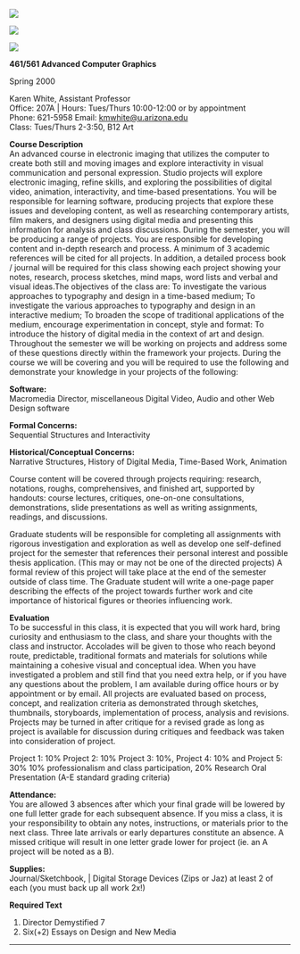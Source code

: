![](arrows.gif)

![](syllabushead.gif)

[![](tomain.gif)](title.html)

**461/561 Advanced Computer Graphics**

Spring 2000

Karen White, Assistant Professor  
Office: 207A | Hours: Tues/Thurs 10:00-12:00 or by appointment  
Phone: 621-5958 Email: [kmwhite@u.arizona.edu](mailto:kmwhite@u.arizona.edu)  
Class: Tues/Thurs 2-3:50, B12 Art

**Course Description**  
An advanced course in electronic imaging that utilizes the computer to create
both still and moving images and explore interactivity in visual communication
and personal expression. Studio projects will explore electronic imaging,
refine skills, and exploring the possibilities of digital video, animation,
interactivity, and time-based presentations. You will be responsible for
learning software, producing projects that explore these issues and developing
content, as well as researching contemporary artists, film makers, and
designers using digital media and presenting this information for analysis and
class discussions. During the semester, you will be producing a range of
projects. You are responsible for developing content and in-depth research and
process. A minimum of 3 academic references will be cited for all projects. In
addition, a detailed process book / journal will be required for this class
showing each project showing your notes, research, process sketches, mind
maps, word lists and verbal and visual ideas.The objectives of the class are:
To investigate the various approaches to typography and design in a time-based
medium; To investigate the various approaches to typography and design in an
interactive medium; To broaden the scope of traditional applications of the
medium, encourage experimentation in concept, style and format: To introduce
the history of digital media in the context of art and design. Throughout the
semester we will be working on projects and address some of these questions
directly within the framework your projects. During the course we will be
covering and you will be required to use the following and demonstrate your
knowledge in your projects of the following:

**Software:**  
Macromedia Director, miscellaneous Digital Video, Audio and other Web Design
software

**Formal Concerns:**  
Sequential Structures and Interactivity

**Historical/Conceptual Concerns:**  
Narrative Structures, History of Digital Media, Time-Based Work, Animation

Course content will be covered through projects requiring: research,
notations, roughs, comprehensives, and finished art, supported by handouts:
course lectures, critiques, one-on-one consultations, demonstrations, slide
presentations as well as writing assignments, readings, and discussions.

Graduate students will be responsible for completing all assignments with
rigorous investigation and exploration as well as develop one self-defined
project for the semester that references their personal interest and possible
thesis application. (This may or may not be one of the directed projects) A
formal review of this project will take place at the end of the semester
outside of class time. The Graduate student will write a one-page paper
describing the effects of the project towards further work and cite importance
of historical figures or theories influencing work.

**Evaluation**  
To be successful in this class, it is expected that you will work hard, bring
curiosity and enthusiasm to the class, and share your thoughts with the class
and instructor. Accolades will be given to those who reach beyond route,
predictable, traditional formats and materials for solutions while maintaining
a cohesive visual and conceptual idea. When you have investigated a problem
and still find that you need extra help, or if you have any questions about
the problem, I am available during office hours or by appointment or by email.
All projects are evaluated based on process, concept, and realization criteria
as demonstrated through sketches, thumbnails, storyboards, implementation of
process, analysis and revisions. Projects may be turned in after critique for
a revised grade as long as project is available for discussion during
critiques and feedback was taken into consideration of project.

Project 1: 10% Project 2: 10% Project 3: 10%, Project 4: 10% and Project 5:
30% 10% professionalism and class participation, 20% Research Oral
Presentation (A-E standard grading criteria)

**Attendance:**  
You are allowed 3 absences after which your final grade will be lowered by one
full letter grade for each subsequent absence. If you miss a class, it is your
responsibility to obtain any notes, instructions, or materials prior to the
next class. Three late arrivals or early departures constitute an absence. A
missed critique will result in one letter grade lower for project (ie. an A
project will be noted as a B).

**Supplies:**  
Journal/Sketchbook, | Digital Storage Devices (Zips or Jaz) at least 2 of each
(you must back up all work 2x!)

**Required Text**  
1) Director Demystified 7  
2) Six(+2) Essays on Design and New Media  
---

